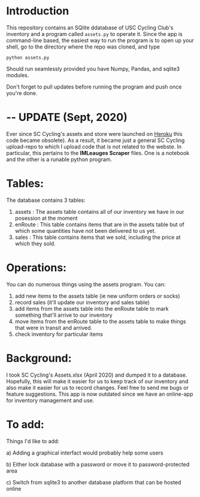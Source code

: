 # Introduction

This repository contains an SQlite ddatabase of USC Cycling Club's inventory and a program called `assets.py` to operate it. Since the app is command-line based, the easiest way to run the program is to open up your shell, go to the directory where the repo was cloned, and type 

`python assets.py`

Should run seamlessly provided you have Numpy, Pandas, and sqlite3 modules. 

Don't forget to pull updates before running the program and push once you're done. 

# -- UPDATE (Sept, 2020)
Ever since SC Cycling's assets and store were launched on [Heroku](https://sccycling-merch.herokuapp.com/) this code became obsolete). As a result, it became just a general SC Cycling upload-repo to which I upload code that is not related to the webste. In particular, this pertains to the **IMLeauges Scraper** files. One is a notebook and the other is a runable python program. 


# Tables:

The database contains 3 tables:

1) assets : The assets table contains all of our inventory we have in our posession at the moment
2) enRoute : This table contains items that are in the assets table but of which some quantities have not been delivered to us yet. 
3) sales : This table contains items that we sold, including the price at which they sold. 

# Operations:

You can do numerous things using the assets program. You can:


1) add new items to the assets table (ie new uniform orders or socks)
2) record sales (it'll update our inventory and sales table)
3) add items from the assets table into the enRoute table to mark something that'll arrive to our inventory
4) move items from the enRoute table to the assets table to make things that were in transit and arrived. 
5) check inventory for particular items

# Background:

I took SC Cycling's Assets.xlsx (April 2020) and dumped it to a database. Hopefully, this will make it easier for us to keep track of our inventory and also make it easier for us to record changes. Feel free to send me bugs or feature suggestions. This app is now outdated since we have an online-app for inventory management and use. 

# To add:

Things I'd like to add: 

a) Adding a graphical interfact would probably help some users

b) Either lock database with a password or move it to password-protected area

c) Switch from sqlite3 to another database platform that can be hosted online
